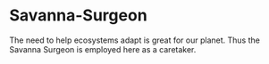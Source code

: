 # Savanna-Surgeon
The need to help ecosystems adapt is great for our planet. Thus the Savanna Surgeon is employed here as a caretaker.
